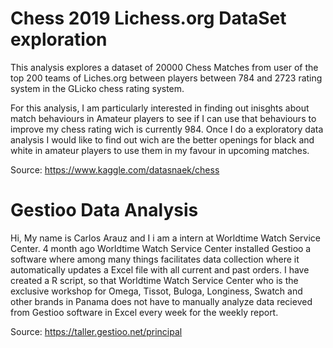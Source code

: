 # Chess 2019 Lichess.org DataSet exploration

This analysis explores a dataset of 20000 Chess Matches from user of the top 200 teams of Liches.org between players between 784 and 2723 rating system in the GLicko chess rating system.

For this analysis, I am particularly interested in finding out inisghts about match behaviours in Amateur players to see if I can use that behaviours to improve my chess rating wich is currently 984. Once I do a exploratory data analysis I would like to find out wich are the better openings for black and white in amateur players to use them in my favour in upcoming matches.


Source: https://www.kaggle.com/datasnaek/chess



# Gestioo Data Analysis
Hi, My name is Carlos Arauz and I i am a intern at Worldtime Watch Service Center.
4 month ago Worldtime Watch Service Center installed Gestioo a software where among many things facilitates data collection where it automatically updates a Excel file with all current and past orders.
I have created a R script, so that Worldtime Watch Service Center who is the exclusive workshop for Omega, Tissot, Buloga, Longiness, Swatch and other brands in Panama does not have to manually analyze data recieved from Gestioo software in Excel every week for the weekly report.

Source: https://taller.gestioo.net/principal




